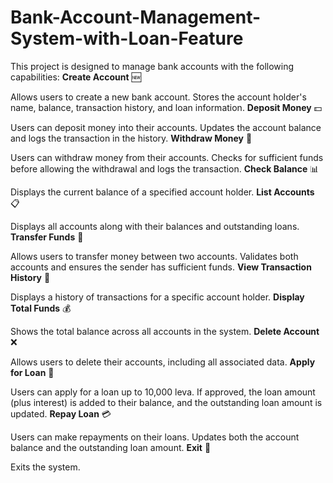 # Bank-Account-Management-System-with-Loan-Feature
This project is designed to manage bank accounts with the following capabilities:
**Create Account** 🆕

Allows users to create a new bank account.
Stores the account holder's name, balance, transaction history, and loan information.
**Deposit Money** 💵

Users can deposit money into their accounts.
Updates the account balance and logs the transaction in the history.
**Withdraw Money** 💸

Users can withdraw money from their accounts.
Checks for sufficient funds before allowing the withdrawal and logs the transaction.
**Check Balance** 📊

Displays the current balance of a specified account holder.
**List Accounts** 📋

Displays all accounts along with their balances and outstanding loans.
**Transfer Funds** 🔄

Allows users to transfer money between two accounts.
Validates both accounts and ensures the sender has sufficient funds.
**View Transaction History** 📜

Displays a history of transactions for a specific account holder.
**Display Total Funds** 💰

Shows the total balance across all accounts in the system.
**Delete Account** ❌

Allows users to delete their accounts, including all associated data.
**Apply for Loan** 🏦

Users can apply for a loan up to 10,000 leva.
If approved, the loan amount (plus interest) is added to their balance, and the outstanding loan amount is updated.
**Repay Loan** 💳

Users can make repayments on their loans.
Updates both the account balance and the outstanding loan amount.
**Exit** 🚪

Exits the system.
